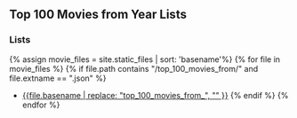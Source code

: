 ## Top 100 Movies from Year Lists

### Lists

{% assign movie_files = site.static_files | sort: 'basename'%}
{% for file in movie_files %}
  {% if file.path contains "/top_100_movies_from/" and file.extname == ".json" %}
  - [{{file.basename | replace: "top_100_movies_from_", "" }}](https://silentdot.github.io/rottentomatoes_radarr_lists/top_100_movies_from/{{file.name}})
  {% endif %}
{% endfor %}
